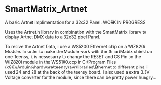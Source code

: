 # SmartMatrix_Artnet

A basic Artnet implimentation for a 32x32 Panel. WORK IN PROGRESS

Uses the Artnet.h library in combination with the SmartMatrix library to display Artnet DMX data to a 32x32 pixel Panel.

To recive the Artnet Data, i use a WS5200 Ethernet chip on a WIZ820i Module.
In order to make the Module work with the SmartMatrix shield on one Teensy, it is nessesarry to change the RESET and CS Pin on the WIZ820i module in the WS5100.ccp in C:\Program Files (x86)\Arduino\hardware\teensy\avr\libraries\Ethernet to different pins, i used 24 and 28 at the back of the teensy board. I also used a extra 3.3V Voltage converter for the module, since there can be pretty power hungry...
